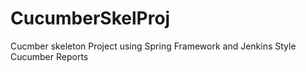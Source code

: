# CucumberSkelProj
Cucmber skeleton Project using Spring Framework and Jenkins Style Cucumber Reports
